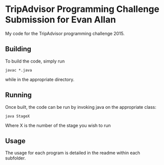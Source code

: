 # TripAdvisor Programming Challenge Submission for Evan Allan

My code for the TripAdvisor programming challenge 2015.

## Building

To build the code, simply run
```
javac *.java
```
while in the appropriate directory.

## Running

Once built, the code can be run by invoking java on the appropriate class:
```
java StageX
```
Where X is the number of the stage you wish to run

## Usage

The usage for each program is detailed in the readme within each subfolder.

